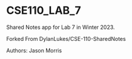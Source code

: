 # CSE110_LAB_7
Shared Notes app for Lab 7 in Winter 2023.

Forked From DylanLukes/CSE-110-SharedNotes

Authors:
Jason Morris 
